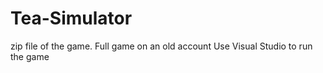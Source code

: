 # Tea-Simulator
zip file of the game.
Full game on an old account
Use Visual Studio to run the game
